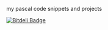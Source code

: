 my pascal code snippets and projects


[![Bitdeli Badge](https://d2weczhvl823v0.cloudfront.net/mohamed-aziz/pascal/trend.png)](https://bitdeli.com/free "Bitdeli Badge")

